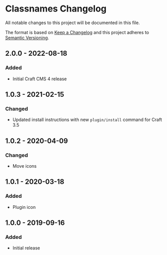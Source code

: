 # Classnames Changelog

All notable changes to this project will be documented in this file.

The format is based on [Keep a Changelog](http://keepachangelog.com/) and this project adheres to [Semantic Versioning](http://semver.org/).

## 2.0.0 - 2022-08-18
### Added
- Initial Craft CMS 4 release

## 1.0.3 - 2021-02-15
### Changed
- Updated install instructions with new `plugin/install` command for Craft 3.5

## 1.0.2 - 2020-04-09
### Changed
- Move icons

## 1.0.1 - 2020-03-18
### Added
- Plugin icon

## 1.0.0 - 2019-09-16
### Added
- Initial release
